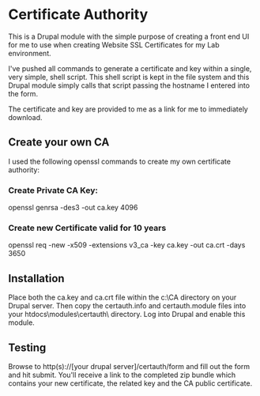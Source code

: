 # Certificate Authority
This is a Drupal module with the simple purpose of creating a front end UI for me to use when creating Website SSL Certificates for my Lab environment.

I've pushed all commands to generate a certificate and key within a single, very simple, shell script.  This shell script is kept in the file system and this Drupal module simply calls that script passing the hostname I entered into the form.  

The certificate and key are provided to me as a link for me to immediately download.




## Create your own CA
I used the following openssl commands to create my own certificate authority:

### Create Private CA Key:
openssl genrsa -des3 -out ca.key 4096

### Create new Certificate valid for 10 years
openssl req -new -x509 -extensions v3_ca -key ca.key -out ca.crt -days 3650


## Installation
Place both the ca.key and ca.crt file within the c:\CA directory on your Drupal server.  Then copy the certauth.info and certauth.module files into your htdocs\modules\certauth\   directory.  Log into Drupal and enable this module.

## Testing
Browse to http(s)://[your drupal server]/certauth/form and fill out the form and hit submit.  You'll receive a link to the completed zip bundle which contains your new certificate, the related key and the CA public certificate.
